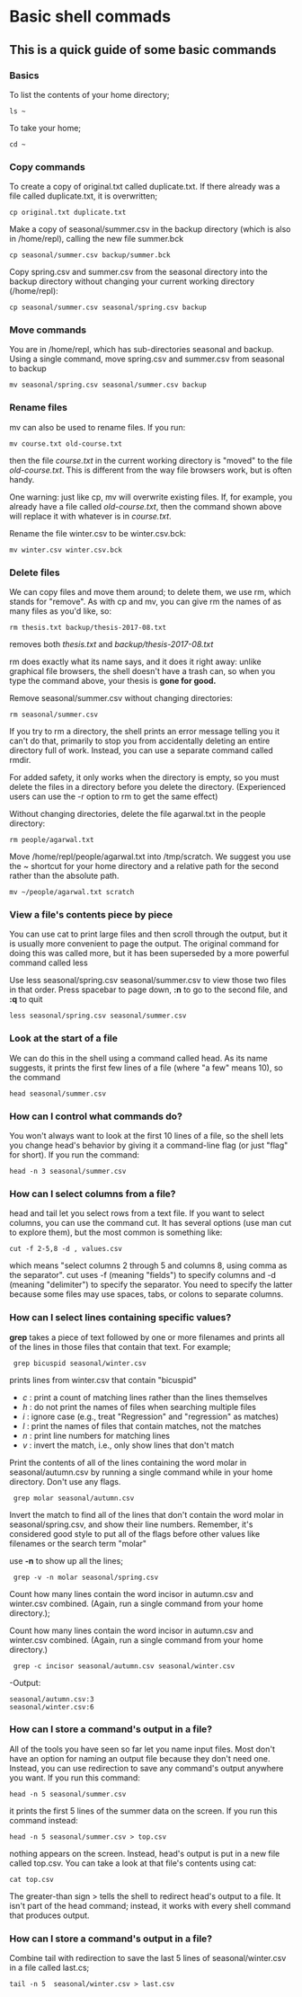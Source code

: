 # Basic shell commads

## This is a quick guide of some basic commands

### Basics
 
To list the contents of your home directory;

``` shell
ls ~
```
To take your home;
 
``` shell
cd ~
```
### Copy commands

To create a copy of original.txt called duplicate.txt. If there already was a file called duplicate.txt, it is overwritten;

``` shell
cp original.txt duplicate.txt
```

Make a copy of seasonal/summer.csv in the backup directory (which is also in /home/repl), calling the new file summer.bck

``` shell
cp seasonal/summer.csv backup/summer.bck
```

Copy spring.csv and summer.csv from the seasonal directory into the backup directory without changing your current working directory (/home/repl):

``` shell
cp seasonal/summer.csv seasonal/spring.csv backup
```

### Move commands

You are in /home/repl, which has sub-directories seasonal and backup. Using a single command, move spring.csv and summer.csv from seasonal to backup

``` shell
mv seasonal/spring.csv seasonal/summer.csv backup
```

### Rename files

mv can also be used to rename files. If you run:
``` shell
mv course.txt old-course.txt
```
then the file *course.txt* in the current working directory is "moved" to the file *old-course.txt*. This is different from the way file browsers work, but is often handy.

One warning: just like cp, mv will overwrite existing files. If, for example, you already have a file called *old-course.txt*, then the command shown above will replace it with whatever is in *course.txt*.

Rename the file winter.csv to be winter.csv.bck:

```shell
mv winter.csv winter.csv.bck
```

### Delete files

We can copy files and move them around; to delete them, we use rm, which stands for "remove". As with cp and mv, you can give rm the names of as many files as you'd like, so:

```shell
rm thesis.txt backup/thesis-2017-08.txt
```

removes both *thesis.txt* and *backup/thesis-2017-08.txt*

rm does exactly what its name says, and it does it right away: unlike graphical file browsers, the shell doesn't have a trash can, so when you type the command above, your thesis is **gone for good.**

Remove seasonal/summer.csv without changing directories:
```shell
rm seasonal/summer.csv
```

If you try to rm a directory, the shell prints an error message telling you it can't do that, primarily to stop you from accidentally deleting an entire directory full of work. Instead, you can use a separate command called rmdir. 

For added safety, it only works when the directory is empty, so you must delete the files in a directory before you delete the directory. (Experienced users can use the -r option to rm to get the same effect)

Without changing directories, delete the file agarwal.txt in the people directory:

```shell
rm people/agarwal.txt
```

Move /home/repl/people/agarwal.txt into /tmp/scratch. We suggest you use the ~ shortcut for your home directory and a relative path for the second rather than the absolute path.

```shell
mv ~/people/agarwal.txt scratch
```

### View a file's contents piece by piece

You can use cat to print large files and then scroll through the output, but it is usually more convenient to page the output. The original command for doing this was called more, but it has been superseded by a more powerful command called less

Use less seasonal/spring.csv seasonal/summer.csv to view those two files in that order. Press spacebar to page down, **:n** to go to the second file, and **:q** to quit

```shell
less seasonal/spring.csv seasonal/summer.csv
```

### Look at the start of a file

We can do this in the shell using a command called head. As its name suggests, it prints the first few lines of a file (where "a few" means 10), so the command

```shell
head seasonal/summer.csv
```

### How can I control what commands do?
You won't always want to look at the first 10 lines of a file, so the shell lets you change head's behavior by giving it a command-line flag (or just "flag" for short). If you run the command:

```shell
head -n 3 seasonal/summer.csv
```
### How can I select columns from a file?

head and tail let you select rows from a text file. If you want to select columns, you can use the command cut. It has several options (use man cut to explore them), but the most common is something like:

``` shell
cut -f 2-5,8 -d , values.csv
```
which means "select columns 2 through 5 and columns 8, using comma as the separator". cut uses -f (meaning "fields") to specify columns and -d (meaning "delimiter") to specify the separator. You need to specify the latter because some files may use spaces, tabs, or colons to separate columns.

### How can I select lines containing specific values?
**grep** takes a piece of text followed by one or more filenames and prints all of the lines in those files that contain that text. For example;

```shell
 grep bicuspid seasonal/winter.csv 
 ```
 prints lines from winter.csv that contain "bicuspid"

- *c* : print a count of matching lines rather than the lines themselves
- *h* : do not print the names of files when searching multiple files
- *i* : ignore case (e.g., treat "Regression" and "regression" as matches)
- *l* : print the names of files that contain matches, not the matches
- *n* : print line numbers for matching lines
- *v* : invert the match, i.e., only show lines that don't match


Print the contents of all of the lines containing the word molar in seasonal/autumn.csv by running a single command while in your home directory. Don't use any flags.

```shell
 grep molar seasonal/autumn.csv
 ```

Invert the match to find all of the lines that don't contain the word molar in seasonal/spring.csv, and show their line numbers. Remember, it's considered good style to put all of the flags before other values like filenames or the search term "molar"

use **-n** to show up all the lines;
```shell
 grep -v -n molar seasonal/spring.csv
 ```

Count how many lines contain the word incisor in autumn.csv and winter.csv combined. (Again, run a single command from your home directory.);

Count how many lines contain the word incisor in autumn.csv and winter.csv combined. (Again, run a single command from your home directory.)


```shell
 grep -c incisor seasonal/autumn.csv seasonal/winter.csv
 ```

-Output:
```shell
seasonal/autumn.csv:3
seasonal/winter.csv:6
```


### How can I store a command's output in a file?
All of the tools you have seen so far let you name input files. Most don't have an option for naming an output file because they don't need one. Instead, you can use redirection to save any command's output anywhere you want. If you run this command:

```shell
head -n 5 seasonal/summer.csv
```
it prints the first 5 lines of the summer data on the screen. If you run this command instead:
```shell
head -n 5 seasonal/summer.csv > top.csv
```

nothing appears on the screen. Instead, head's output is put in a new file called top.csv. You can take a look at that file's contents using cat:
```shell
cat top.csv
```
The greater-than sign > tells the shell to redirect head's output to a file. It isn't part of the head command; instead, it works with every shell command that produces output.

### How can I store a command's output in a file?

Combine tail with redirection to save the last 5 lines of seasonal/winter.csv in a file called last.cs;

```shell
tail -n 5  seasonal/winter.csv > last.csv
```








